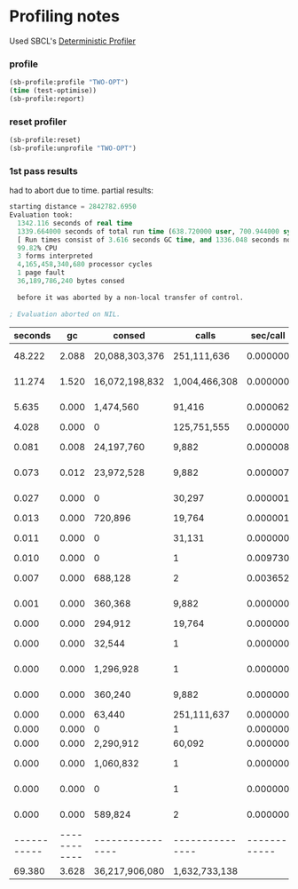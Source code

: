 # Profiling notes

Used SBCL's [Deterministic Profiler](http://www.sbcl.org/1.0/manual/Deterministic-Profiler.html#Deterministic-Profiler)

### profile

```lisp
(sb-profile:profile "TWO-OPT")
(time (test-optimise))
(sb-profile:report)
```

### reset profiler

```lisp
(sb-profile:reset)
(sb-profile:unprofile "TWO-OPT")
```

### 1st pass results

had to abort due to time. partial results:

```lisp
starting distance = 2842782.6950
Evaluation took:
  1342.116 seconds of real time
  1339.664000 seconds of total run time (638.720000 user, 700.944000 system)
  [ Run times consist of 3.616 seconds GC time, and 1336.048 seconds non-GC time. ]
  99.82% CPU
  3 forms interpreted
  4,165,458,340,680 processor cycles
  1 page fault
  36,189,786,240 bytes consed
  
  before it was aborted by a non-local transfer of control.
  
; Evaluation aborted on NIL.
```

  seconds  |     gc     |     consed     |     calls     |  sec/call  |  name  
----------- | ------------ | ---------------- | --------------- | ------------ | --
    48.222 |      2.088 | 20,088,303,376 |   251,111,636 |   0.000000 | MOVE-COST
    11.274 |      1.520 | 16,072,198,832 | 1,004,466,308 |   0.000000 | DISTANCE-SQUARED
     5.635 |      0.000 |      1,474,560 |        91,416 |   0.000062 | #:FIND-MOVE
     4.028 |      0.000 |              0 |   125,751,555 |   0.000000 | WRAP
     0.081 |      0.008 |     24,197,760 |         9,882 |   0.000008 | LINE-TO-POINT
     0.073 |      0.012 |     23,972,528 |         9,882 |   0.000007 | #:LINE-TO-POINT
     0.027 |      0.000 |              0 |        30,297 |   0.000001 | REVERSE-SUBSEQ
     0.013 |      0.000 |        720,896 |        19,764 |   0.000001 | DISTANCE
     0.011 |      0.000 |              0 |        31,131 |   0.000000 | #:REVERSE-SUBSEQ
     0.010 |      0.000 |              0 |             1 |   0.009730 | #:OPTIMISE
     0.007 |      0.000 |        688,128 |             2 |   0.003652 | #:TOUR-DISTANCE
     0.001 |      0.000 |        360,368 |         9,882 |   0.000000 | MAKE-POINT
     0.000 |      0.000 |        294,912 |        19,764 |   0.000000 | #:DISTANCE
     0.000 |      0.000 |         32,544 |             1 |   0.000000 | #:TEST-OPTIMISE
     0.000 |      0.000 |      1,296,928 |             1 |   0.000000 | #:LOAD-POINTS
     0.000 |      0.000 |        360,240 |         9,882 |   0.000000 | #:MAKE-POINT
     0.000 |      0.000 |         63,440 |   251,111,637 |   0.000000 | TRY-MOVE
     0.000 |      0.000 |              0 |             1 |   0.000000 | OPTIMISE
     0.000 |      0.000 |      2,290,912 |        60,092 |   0.000000 | FIND-MOVE
     0.000 |      0.000 |      1,060,832 |             1 |   0.000000 | LOAD-POINTS
     0.000 |      0.000 |              0 |             1 |   0.000000 | TEST-OPTIMISE
     0.000 |      0.000 |        589,824 |             2 |   0.000000 | TOUR-DISTANCE
----------- | ------------ | ---------------- | --------------- | ------------ | --
    69.380 |      3.628 | 36,217,906,080 | 1,632,733,138 |            | Total




